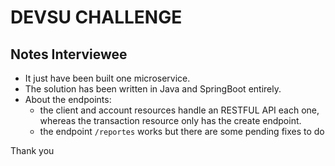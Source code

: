 # DEVSU CHALLENGE

## Notes Interviewee

- It just have been built one microservice.
- The solution has been written in Java and SpringBoot entirely.
- About the endpoints: 
  - the client and account resources handle an RESTFUL API each one, whereas the transaction resource only has the create endpoint.
  - the endpoint `/reportes` works but there are some pending fixes to do

Thank you